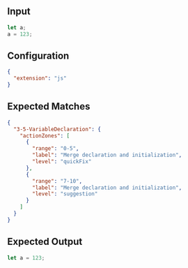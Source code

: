 
## Input
```javascript input
let a;
a = 123;
```

## Configuration
```json configuration
{
  "extension": "js"
}
```

## Expected Matches
```json expected matches
{
  "3-5-VariableDeclaration": {
    "actionZones": [
      {
        "range": "0-5",
        "label": "Merge declaration and initialization",
        "level": "quickFix"
      },
      {
        "range": "7-10",
        "label": "Merge declaration and initialization",
        "level": "suggestion"
      }
    ]
  }
}
```

## Expected Output
```javascript expected output
let a = 123;
```
